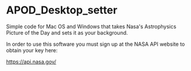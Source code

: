 # APOD_Desktop_setter
Simple code for Mac OS and Windows that takes Nasa's Astrophysics Picture of the Day and sets it as your background.

In order to use this software you must sign up at the NASA API website to obtain your key here:

https://api.nasa.gov/

